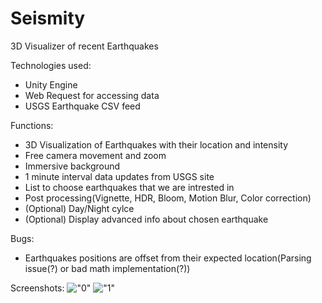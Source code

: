 # Seismity
3D Visualizer of recent Earthquakes

Technologies used:
  - Unity Engine
  - Web Request for accessing data
  - USGS Earthquake CSV feed 

Functions:
  - 3D Visualization of Earthquakes with their location and intensity
  - Free camera movement and zoom
  - Immersive background
  - 1 minute interval data updates from USGS site
  - List to choose earthquakes that we are intrested in
  - Post processing(Vignette, HDR, Bloom, Motion Blur, Color correction)
  - (Optional) Day/Night cylce
  - (Optional) Display advanced info about chosen earthquake

Bugs:
  - Earthquakes positions are offset from their expected location(Parsing issue(?) or bad math implementation(?))

Screenshots:
!["0"](/Assets/Screenshots/0.png?raw=true)
!["1"](/Assets/Screenshots/1.png?raw=true)
